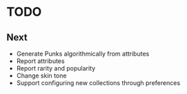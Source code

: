 # TODO

## Next

- Generate Punks algorithmically from attributes
- Report attributes
- Report rarity and popularity
- Change skin tone
- Support configuring new collections through preferences
